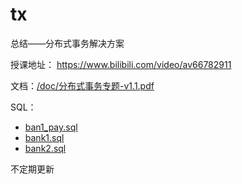 # tx
总结——分布式事务解决方案

授课地址： https://www.bilibili.com/video/av66782911 

文档：[/doc/分布式事务专题-v1.1.pdf](https://github.com/GodNoBug/tx/blob/master/doc/%E5%88%86%E5%B8%83%E5%BC%8F%E4%BA%8B%E5%8A%A1%E4%B8%93%E9%A2%98-v1.1.pdf)

SQL：

- [ban1_pay.sql](https://github.com/GodNoBug/tx/blob/master/sql/ban1_pay.sql)
- [bank1.sql](https://github.com/GodNoBug/tx/blob/master/sql/bank1.sql)
- [bank2.sql](https://github.com/GodNoBug/tx/blob/master/sql/bank2.sql)

不定期更新
